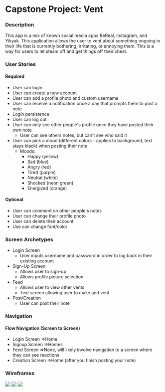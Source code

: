 Capstone Project: Vent
===
### Description
This app is a mix of known social media apps BeReal, Instagram, and Yikyak. This application allows the user to vent about something ongoing in their life that is currently bothering, irritating, or annoying them. This is a way for users to let steam off and get things off their chest.
### User Stories
#### Required
* User can login
* User can create a new account
* User can add a profile photo and custom username
* User can receive a notification once a day that prompts them to post a note
* Login persistence
* User can log out
* User can only see other people's profile once they have posted their own note
    * User can see others notes, but can't see who said it
* User can pick a mood (different colors - applies to background, text stays black) when posting their note
    * Moods:
        * Happy (yellow)
        * Sad (blue)
        * Angry (red)
        * Tired (purple)
        * Neutral (white)
        * Shocked (neon green)
        * Energized (orange)
#### Optional
* User can comment on other people's notes
* User can change their profile photo
* User can delete their account
* Use can change font/color
### Screen Archetypes
* Login Screen
  * User inputs username and password in order to log back in their existing account
* Sign-Up Screen
  * Allows user to sign-up
  * Allows profile picture selection
* Feed
  * Allows user to view other vents
  * Text screen allowing user to make and vent
* Post/Creation
  * User can post their note
### Navigation
#### Flow Navigation (Screen to Screen)
* Login Screen
  =>Home
* Signup Screen
  =>Homes
* Feed Screen
  =>None, will likely involve navigation to a screen where they can see reactions
* Creation Screen
  =>Home (after you finish posting your note)
### Wireframes
![](https://i.imgur.com/CAgnPhr.jpg)
![](https://i.imgur.com/k0Sgqe2.jpg)
![](https://i.imgur.com/XVG9LKr.png)
